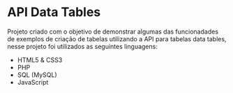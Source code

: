 # API Data Tables
 
Projeto criado com o objetivo de demonstrar algumas das funcionadades de exemplos de criação de tabelas utilizando a API para tabelas data tables, nesse projeto foi utilizados as seguintes linguagens:
* HTML5 & CSS3
* PHP
* SQL (MySQL)
* JavaScript
